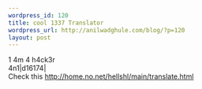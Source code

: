 ```yaml
--- 
wordpress_id: 120
title: cool 1337 Translator
wordpress_url: http://anilwadghule.com/blog/?p=120
layout: post
---
```

1 4m 4 h4ck3r<br />4n1|d16174|<br />Check this <a href="http://home.no.net/hellshl/main/translate.html">http://home.no.net/hellshl/main/translate.html</a>

